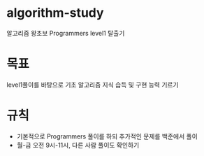 # algorithm-study
알고리즘 왕초보 Programmers level1 탈출기


# 목표
level1풀이를 바탕으로 기초 알고리즘 지식 습득 및 구현 능력 기르기


# 규칙
* 기본적으로 Programmers 풀이를 하되 추가적인 문제를 백준에서 풀이
* 월-금 오전 9시-11시, 다른 사람 풀이도 확인하기

